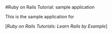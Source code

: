 #Ruby on Rails Tutorial: sample application

This is the sample application for

[*Ruby on Rails Tutorials: Learn Rails by Example*]

